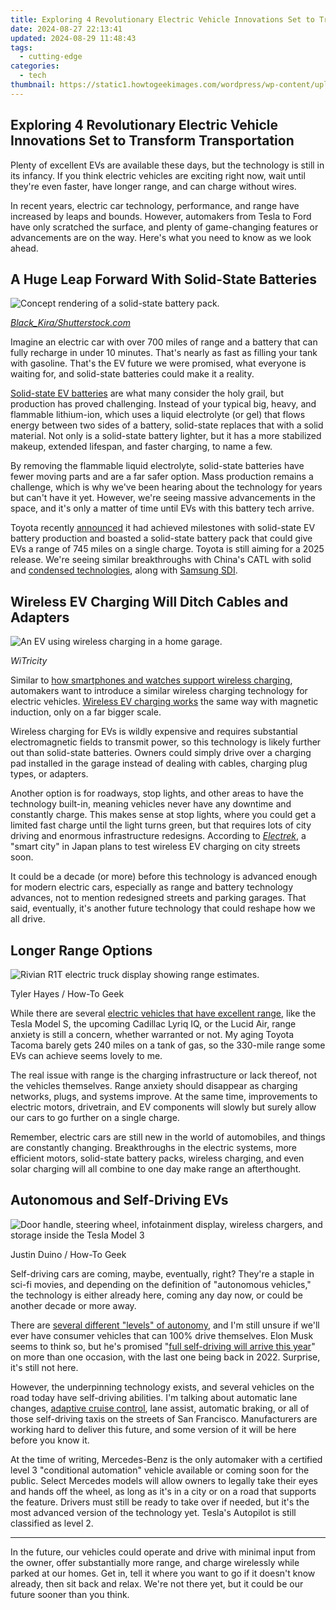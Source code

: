 ```yaml
---
title: Exploring 4 Revolutionary Electric Vehicle Innovations Set to Transform Transportation
date: 2024-08-27 22:13:41
updated: 2024-08-29 11:48:43
tags:
  - cutting-edge
categories:
  - tech
thumbnail: https://static1.howtogeekimages.com/wordpress/wp-content/uploads/2023/03/4626d53c.jpg
---
```


## Exploring 4 Revolutionary Electric Vehicle Innovations Set to Transform Transportation

Plenty of excellent EVs are available these days, but the technology is still in its infancy. If you think electric vehicles are exciting right now, wait until they're even faster, have longer range, and can charge without wires.

 In recent years, electric car technology, performance, and range have increased by leaps and bounds. However, automakers from Tesla to Ford have only scratched the surface, and plenty of game-changing features or advancements are on the way. Here's what you need to know as we look ahead.

##  A Huge Leap Forward With Solid-State Batteries

![Concept rendering of a solid-state battery pack.](https://static1.howtogeekimages.com/wordpress/wp-content/uploads/2022/06/2b317609.png) 

_[Black\_Kira/Shutterstock.com](https://www.shutterstock.com/image-illustration/solidstate-battery-pack-design-electric-vehicle-2060476415)_

 Imagine an electric car with over 700 miles of range and a battery that can fully recharge in under 10 minutes. That's nearly as fast as filling your tank with gasoline. That's the EV future we were promised, what everyone is waiting for, and solid-state batteries could make it a reality.

[Solid-state EV batteries](https://extra-tips.techidaily.com/hdr-photoshop-how-to-create-hdr-images-in-photoshop-like-a-pro/) are what many consider the holy grail, but production has proved challenging. Instead of your typical big, heavy, and flammable lithium-ion, which uses a liquid electrolyte (or gel) that flows energy between two sides of a battery, solid-state replaces that with a solid material. Not only is a solid-state battery lighter, but it has a more stabilized makeup, extended lifespan, and faster charging, to name a few.

 By removing the flammable liquid electrolyte, solid-state batteries have fewer moving parts and are a far safer option. Mass production remains a challenge, which is why we've been hearing about the technology for years but can't have it yet. However, we're seeing massive advancements in the space, and it's only a matter of time until EVs with this battery tech arrive.

 Toyota recently [announced](https://global.toyota/en/newsroom/corporate/39865919.html) it had achieved milestones with solid-state EV battery production and boasted a solid-state battery pack that could give EVs a range of 745 miles on a single charge. Toyota is still aiming for a 2025 release. We're seeing similar breakthroughs with China's CATL with solid and [condensed technologies](https://www.catl.com/en/news/6015.html), along with [Samsung SDI](https://shop-links.co/link/?exclusive=1&publisher_slug=itechdaily19598&url=https%3A%2F%2Fnews.samsung.com%2Fglobal%2Fsamsung-to-showcase-end-to-end-automotive-solutions-at-iaa-mobility-2023).

##  Wireless EV Charging Will Ditch Cables and Adapters

![An EV using wireless charging in a home garage.](https://static1.howtogeekimages.com/wordpress/wp-content/uploads/2022/10/cde1061c.jpg) 

_WiTricity_

 Similar to [how smartphones and watches support wireless charging](https://eaxpv-info.techidaily.com/new-2024-approved-free-yourself-from-cash-for-sound-the-best-18-audio-crackers-on-youtube/), automakers want to introduce a similar wireless charging technology for electric vehicles. [Wireless EV charging works](https://mondly-stories.techidaily.com/revised-guidelines-on-user-consent/) the same way with magnetic induction, only on a far bigger scale.

 Wireless charging for EVs is wildly expensive and requires substantial electromagnetic fields to transmit power, so this technology is likely further out than solid-state batteries. Owners could simply drive over a charging pad installed in the garage instead of dealing with cables, charging plug types, or adapters.

 Another option is for roadways, stop lights, and other areas to have the technology built-in, meaning vehicles never have any downtime and constantly charge. This makes sense at stop lights, where you could get a limited fast charge until the light turns green, but that requires lots of city driving and enormous infrastructure redesigns. According to [_Electrek_](https://electrek.co/2023/10/20/this-japanese-city-is-piloting-ev-wireless-charging-at-traffic-lights/), a "smart city" in Japan plans to test wireless EV charging on city streets soon.

 It could be a decade (or more) before this technology is advanced enough for modern electric cars, especially as range and battery technology advances, not to mention redesigned streets and parking garages. That said, eventually, it's another future technology that could reshape how we all drive.

##  Longer Range Options

![Rivian R1T electric truck display showing range estimates.](https://static1.howtogeekimages.com/wordpress/wp-content/uploads/2023/08/rivian-r1t-ev-display-software.jpg) 

Tyler Hayes / How-To Geek

 While there are several [electric vehicles that have excellent range](https://data-wizards.techidaily.com/celestial-service-repairing-sql-hubs/), like the Tesla Model S, the upcoming Cadillac Lyriq IQ, or the Lucid Air, range anxiety is still a concern, whether warranted or not. My aging Toyota Tacoma barely gets 240 miles on a tank of gas, so the 330-mile range some EVs can achieve seems lovely to me.

 The real issue with range is the charging infrastructure or lack thereof, not the vehicles themselves. Range anxiety should disappear as charging networks, plugs, and systems improve. At the same time, improvements to electric motors, drivetrain, and EV components will slowly but surely allow our cars to go further on a single charge.

 Remember, electric cars are still new in the world of automobiles, and things are constantly changing. Breakthroughs in the electric systems, more efficient motors, solid-state battery packs, wireless charging, and even solar charging will all combine to one day make range an afterthought.

##  Autonomous and Self-Driving EVs

![Door handle, steering wheel, infotainment display, wireless chargers, and storage inside the Tesla Model 3](https://static1.howtogeekimages.com/wordpress/wp-content/uploads/2023/04/3594f037-1.jpg) 

Justin Duino / How-To Geek

 Self-driving cars are coming, maybe, eventually, right? They're a staple in sci-fi movies, and depending on the definition of "autonomous vehicles," the technology is either already here, coming any day now, or could be another decade or more away.

 There are [several different "levels" of autonomy](https://tech-hub.techidaily.com/exposing-5-sneaky-chatgpt-scams-you-should-know-about/), and I'm still unsure if we'll ever have consumer vehicles that can 100% drive themselves. Elon Musk seems to think so, but he's promised "[full self-driving will arrive this year](https://some-techniques.techidaily.com/in-2024-experts-guide-to-infinite-space-utilization/)" on more than one occasion, with the last one being back in 2022\. Surprise, it's still not here.

 However, the underpinning technology exists, and several vehicles on the road today have self-driving abilities. I'm talking about automatic lane changes, [adaptive cruise control](https://vp-tips.techidaily.com/streaming-mastery-ioss-no1-freepluspaid-movie-apps-guide/), lane assist, automatic braking, or all of those self-driving taxis on the streets of San Francisco. Manufacturers are working hard to deliver this future, and some version of it will be here before you know it.

 At the time of writing, Mercedes-Benz is the only automaker with a certified level 3 "conditional automation" vehicle available or coming soon for the public. Select Mercedes models will allow owners to legally take their eyes and hands off the wheel, as long as it's in a city or on a road that supports the feature. Drivers must still be ready to take over if needed, but it's the most advanced version of the technology yet. Tesla's Autopilot is still classified as level 2.

---

 In the future, our vehicles could operate and drive with minimal input from the owner, offer substantially more range, and charge wirelessly while parked at our homes. Get in, tell it where you want to go if it doesn't know already, then sit back and relax. We're not there yet, but it could be our future sooner than you think.

<ins class="adsbygoogle"
     style="display:block"
     data-ad-format="autorelaxed"
     data-ad-client="ca-pub-7571918770474297"
     data-ad-slot="1223367746"></ins>



<ins class="adsbygoogle"
     style="display:block"
     data-ad-client="ca-pub-7571918770474297"
     data-ad-slot="8358498916"
     data-ad-format="auto"
     data-full-width-responsive="true"></ins>
